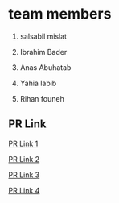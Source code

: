 # team members 

1. salsabil mislat 

2. Ibrahim Bader 

3. Anas Abuhatab

4. Yahia labib

5. Rihan founeh


## PR Link 
[PR Link 1](https://github.com/Anas-Abuhatab/game_of_greed/pull/3)

[PR Link 2](https://github.com/Anas-Abuhatab/game_of_greed/pull/6)

[PR Link 3](https://github.com/Anas-Abuhatab/game_of_greed/pull/7)

[PR Link 4](https://github.com/Anas-Abuhatab/game_of_greed/pull/8)
